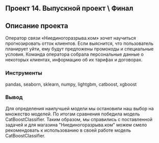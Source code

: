 ## Проект 14. Выпускной проект \ Финал

## Описание проекта

Оператор связи «Ниединогоразрыва.ком» хочет научиться прогнозировать отток клиентов. Если выяснится, что пользователь планирует уйти, ему будут предложены промокоды и специальные условия. Команда оператора собрала персональные данные о некоторых клиентах, информацию об их тарифах и договорах.
### Инструменты
pandas, seaborn, sklearn, numpy, lightgbm, catboost, xgboost

### Вывод
Для определения наилучшей модели мы остановили наш выбор на множество моделей. По итогам сравнения победила модель CatBoostClassifier. Таким образом, мы справились с поставленной задачей и для магазина "Ниединогоразрыва.ком" можем смело рекомендовать к использованию в своей работе модель CatBoostClassifier.
